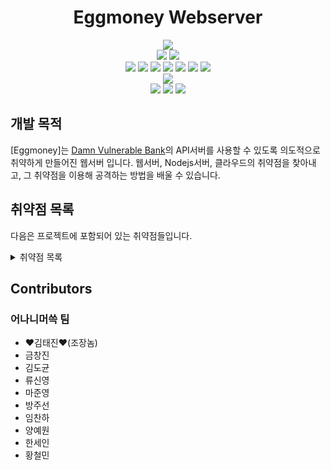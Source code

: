<!-- 임시 README  -->

<div align="center">
    <h1>Eggmoney Webserver</h1>
</div>


<div align="center">
    <!-- javascript -->
    <img src="https://img.shields.io/badge/JavaScript-yellow?logo=JavaScript&logoColor=white">
</div>
<!-- 
<div align="center">
    <h5>개발 툴</h5>
</div> -->
<div align="center">
    <!-- vscode -->
    <img src="https://img.shields.io/badge/VSCode-46AAE9?logo=VisualStudioCode&logoColor=white">
    <!-- npm -->
    <img src="https://img.shields.io/badge/NPM-crimson?logo=NPM&logoColor=white">
</div>
<!-- 
<div align="center">
    <h5>환경</h5>
</div> -->
<div align="center">
    <!-- kali -->
    <img src="https://img.shields.io/badge/Kali-silver?logo=Kali&logoColor=white">
    <!-- windows -->
    <img src="https://img.shields.io/badge/Windows-0173D4?logo=Windows&logoColor=white">
    <!-- ubuntu -->
    <img src="https://img.shields.io/badge/Ubuntu-E95420?logo=Ubuntu&logoColor=white">
    <!-- aws -->
    <img src="https://img.shields.io/badge/AWS-orange?logo=AmazonAWS&logoColor=white">
    <!-- mysql -->
    <img src="https://img.shields.io/badge/MySQL-00718B?logo=MySQL&logoColor=white">
    <!-- nodejs -->
    <img src="https://img.shields.io/badge/Node.js-green?logo=Node.js&logoColor=white">
    <!-- express -->
    <img src="https://img.shields.io/badge/Express-83C13B?logo=Express&logoColor=white">
</div>
<!-- 
<div align="center">
    <h5>테스트 도구</h5>
</div> -->
<div align="center">
    <!-- BurpSuite -->
    <img src="https://img.shields.io/badge/BurpSuite-F76331?logo=BurpSuite&logoColor=white">
</div>
<!-- 
<div align="center">
    <h5>협업도구</h5>
</div> -->
<div align="center">
    <!-- git -->
    <img src="https://img.shields.io/badge/Git-E84D31?logo=Git&logoColor=white">
    <!-- github -->
    <img src="https://img.shields.io/badge/GitHub-808080?logo=GitHub&logoColor=white">
    <!-- notion -->
    <img src="https://img.shields.io/badge/Notion-333333?logo=Notion&logoColor=white">
</div>

## 개발 목적

[Eggmoney]는 [Damn Vulnerable Bank](https://github.com/rewanthtammana/Damn-Vulnerable-Bank)의 API서버를 사용할 수 있도록 의도적으로 취약하게 만들어진 웹서버 입니다.
웹서버, Nodejs서버, 클라우드의 취약점을 찾아내고, 그 취약점을 이용해 공격하는 방법을 배울 수 있습니다. 

## 취약점 목록

다음은 프로젝트에 포함되어 있는 취약점들입니다.
<!-- 토글 -->
<details>
<summary>취약점 목록</summary>
<div markdown="1">

- [x] [SQL injection (Blind & Union)]
- [x] [파일 다운로드 취약점]
- [x] [파일 업로드 취약점]
- [x] [XSS 취약점]
- [x] [토큰 하이재킹 취약점]
- [x] [CSRF 취약점]
- [x] [URI 패러미터 변조 취약점]
- [x] [보호되지 않은 IAM Credential 취약점]
- [x] [Apache Solr RCE 취약점]

</div>
</details>


## Contributors

### 어나니머쓱 팀
- ♥김태진♥(조장놈)
- 금창진
- 김도균
- 류신영
- 마준영
- 방주선
- 임찬하
- 양예원
- 한세인
- 황철민





